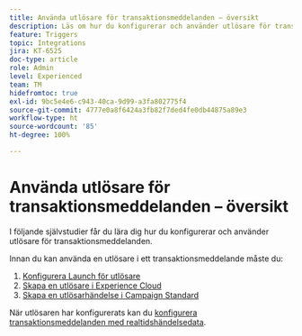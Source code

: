 ```yaml
---
title: Använda utlösare för transaktionsmeddelanden – översikt
description: Läs om hur du konfigurerar och använder utlösare för transaktionsmeddelanden.
feature: Triggers
topic: Integrations
jira: KT-6525
doc-type: article
role: Admin
level: Experienced
team: TM
hidefromtoc: true
exl-id: 9bc5e4e6-c943-40ca-9d99-a3fa802775f4
source-git-commit: 4777e0a8f6424a3fb82f7ded4fe0db44875a89e3
workflow-type: ht
source-wordcount: '85'
ht-degree: 100%

---
```


# Använda utlösare för transaktionsmeddelanden – översikt

I följande självstudier får du lära dig hur du konfigurerar och använder utlösare för transaktionsmeddelanden.

Innan du kan använda en utlösare i ett transaktionsmeddelande måste du:

1. [Konfigurera Launch för utlösare](/help/integrations/configure-launch-for-triggers.md)
2. [Skapa en utlösare i Experience Cloud](/help/integrations/create-a-trigger-in-experience-cloud.md)
3. [Skapa en utlösarhändelse i Campaign Standard](/help/integrations/create-a-trigger-event.md)

När utlösaren har konfigurerats kan du [konfigurera transaktionsmeddelanden med realtidshändelsedata](/help/integrations/configure-transactional-messages-using-realtime-event-data.md).
